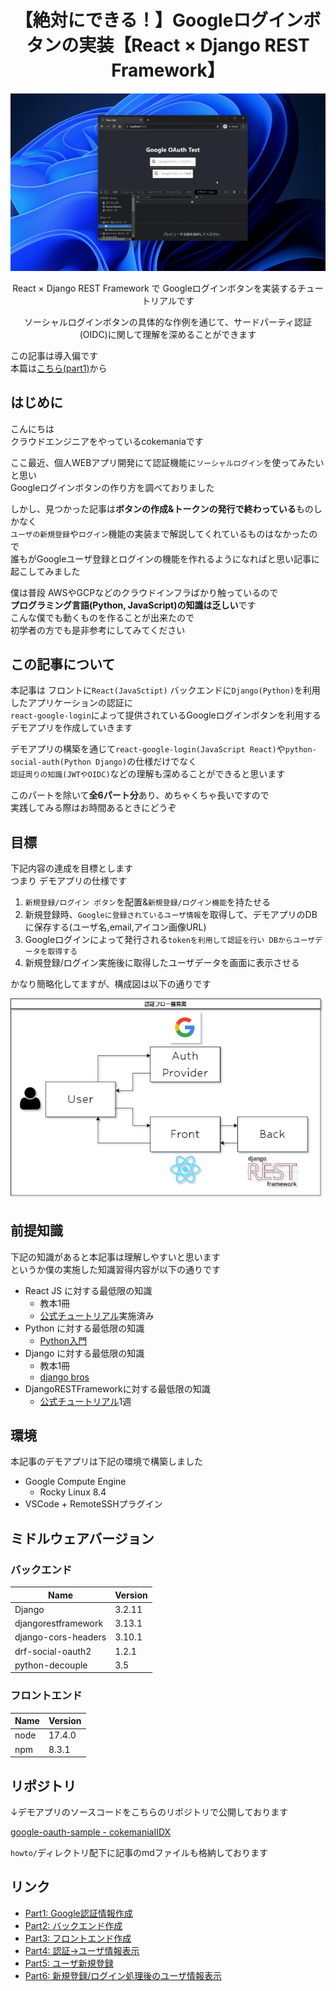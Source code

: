 <div align="center">

# 【絶対にできる！】Googleログインボタンの実装【React × Django REST Framework】

![Google_Login_GIF_demo](./images/google_login_demo.gif)

React × Django REST Framework で Googleログインボタンを実装するチュートリアルです

ソーシャルログインボタンの具体的な作例を通じて、サードパーティ認証(OIDC)に関して理解を深めることができます

</div>

この記事は導入偏です  
本篇は[こちら(part1)](./part1.md)から

## はじめに

こんにちは  
クラウドエンジニアをやっているcokemaniaです

ここ最近、個人WEBアプリ開発にて認証機能に`ソーシャルログイン`を使ってみたいと思い  
Googleログインボタンの作り方を調べておりました

しかし、見つかった記事は**ボタンの作成&トークンの発行で終わっている**ものしかなく  
`ユーザの新規登録`や`ログイン`機能の実装まで解説してくれているものはなかったので  
誰もがGoogleユーザ登録とログインの機能を作れるようになればと思い記事に起こしてみました

僕は普段 AWSやGCPなどのクラウドインフラばかり触っているので  
**プログラミング言語(Python, JavaScript)の知識は乏しい**です  
こんな僕でも動くものを作ることが出来たので  
初学者の方でも是非参考にしてみてください

## この記事について

本記事は フロントに`React(JavaSctipt)` バックエンドに`Django(Python)`を利用したアプリケーションの認証に  
`react-google-login`によって提供されているGoogleログインボタンを利用するデモアプリを作成していきます

デモアプリの構築を通じて`react-google-login(JavaScript React)`や`python-social-auth(Python Django)`の仕様だけでなく  
`認証周りの知識(JWTやOIDC)`などの理解も深めることができると思います

このパートを除いて**全6パート分**あり、めちゃくちゃ長いですので  
実践してみる際はお時間あるときにどうぞ

## 目標

下記内容の達成を目標とします  
つまり デモアプリの仕様です

1. `新規登録/ログイン ボタン`を配置&`新規登録/ログイン機能`を持たせる
2. 新規登録時、`Googleに登録されているユーザ情報`を取得して、デモアプリのDBに保存する(ユーザ名,email,アイコン画像URL)
3. Googleログインによって発行される`tokenを利用して認証を行い DBからユーザデータを取得する`
4. 新規登録/ログイン実施後に取得したユーザデータを画面に表示させる

かなり簡略化してますが、構成図は以下の通りです

![flow](./images/flow.png)

## 前提知識

下記の知識があると本記事は理解しやすいと思います  
というか僕の実施した知識習得内容が以下の通りです

- React JS に対する最低限の知識
  - 教本1冊
  - [公式チュートリアル](https://ja.reactjs.org/tutorial/tutorial.html)実施済み
- Python に対する最低限の知識
  - [Python入門](https://python.keicode.com/lang/)
- Django に対する最低限の知識
  - 教本1冊
  - [django bros](https://djangobrothers.com/)
- DjangoRESTFrameworkに対する最低限の知識
  - [公式チュートリアル](https://www.django-rest-framework.org/tutorial/1-serialization/)1週

## 環境

本記事のデモアプリは下記の環境で構築しました

- Google Compute Engine
  - Rocky Linux 8.4
- VSCode + RemoteSSHプラグイン

## ミドルウェアバージョン

### バックエンド

| Name                | Version |
| ------------------- | ------- |
| Django              | 3.2.11  |
| djangorestframework | 3.13.1  |
| django-cors-headers | 3.10.1  |
| drf-social-oauth2   | 1.2.1   |
| python-decouple     | 3.5     |

### フロントエンド

| Name | Version |
| ---- | ------- |
| node | 17.4.0  |
| npm  | 8.3.1   |

## リポジトリ

↓デモアプリのソースコードをこちらのリポジトリで公開しております

[google-oauth-sample - cokemaniaIIDX](https://github.com/cokemaniaIIDX/google-oauth-sample)

`howto/`ディレクトリ配下に記事のmdファイルも格納しております

## リンク

- [Part1: Google認証情報作成](./part1.md)
- [Part2: バックエンド作成](./part2.md)
- [Part3: フロントエンド作成](./part3.md)
- [Part4: 認証→ユーザ情報表示](./part4.md)
- [Part5: ユーザ新規登録](./part5.md)
- [Part6: 新規登録/ログイン処理後のユーザ情報表示](./part6.md)